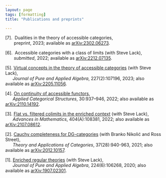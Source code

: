 ```yaml
---
layout: page
tags: [formatting]
title: "Publications and preprints"

---
```


[7].  Dualities in the theory of accessible categories, <br>
       preprint, 2023; available as [arXiv:2302.06273](https://arxiv.org/abs/2302.06273).

[6].  Accessible categories with a class of limits (with Steve Lack), <br>
       *submitted*, 2022; available as [arXiv:2212.07135](https://arxiv.org/abs/2212.07135).

[5]. [Virtual concepts in the theory of accessible categories](https://doi.org/10.1016/j.jpaa.2022.107196) (with Steve Lack), <br>
      *Journal of Pure and Applied Algebra*, 227(2):107196, 2023; also available as [arXiv:2205.11056](https://arxiv.org/abs/2205.11056).

[4]. [On continuity of accessible functors](https://doi.org/10.1007/s10485-022-09677-x), <br>
      *Applied Categorical Structures*, 30:937–946, 2022; also available as [arXiv:2110.14192](https://arxiv.org/abs/2110.14192).

[3]. [Flat vs. filtered colimits in the enriched context](https://doi.org/10.1016/j.aim.2022.108381) (with Steve Lack), <br>
      *Advances in Mathematics*, 404(A):108381, 2022; also available as [arXiv:2107.08612](https://arxiv.org/abs/2107.08612).

[2]. [Cauchy completeness for DG-categories](http://www.tac.mta.ca/tac/volumes/37/28/37-28abs.html) (with Branko Nikolić and Ross Street), <br>
      *Theory and Applications of Categories*, 37(28):940-963, 2021; also available as [arXiv:2012.10157](https://arxiv.org/abs/2012.10157). 

[1]. [Enriched regular theories](https://doi.org/10.1016/j.jpaa.2019.106268) (with Steve Lack), <br>
      *Journal of Pure and Applied Algebra*, 224(6):106268, 2020; also available as [arXiv:1907.02301](https://arxiv.org/abs/1907.02301). 



